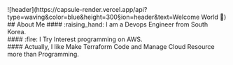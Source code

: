<div>
  <!--Header-->
    ![header](https://capsule-render.vercel.app/api?type=waving&color=blue&height=300&section=header&text=Welcome World 👋)
</div>
<div>
  <!--Body-->
  ## About Me
  #### :raising_hand: I am a Devops Engineer from South Korea.<br/>
  #### :fire: I Try Interest programming on AWS.<br/>
  #### Actually, I like Make Terraform Code and Manage Cloud Resource more than Programming.<br/>
  

<!--
- 🔭 I’m currently working as a FreeLancer
- 🌱 I’m currently learning AWS and Devops Engineering
- 👯 I’m looking to collaborate on Good Company
- 🤔 I’m looking for help with AWSKRUG
- 💬 Ask me about AWS Certified Exam and Container about AWS ECS
- 📫 How to reach me: niceguy61@naver.com, niceguy6112@gmail.com
- 😄 Pronouns: ...
- ⚡ Fun fact: I'm a AWS Community Builder from 2025.
-->
</div>
